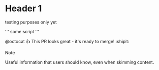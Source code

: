 # Header 1

testing purposes only yet

'''
some script
'''


@octocat :+1: This PR looks great - it's ready to merge! :shipit:


> [!NOTE]
> Useful information that users should know, even when skimming content.
